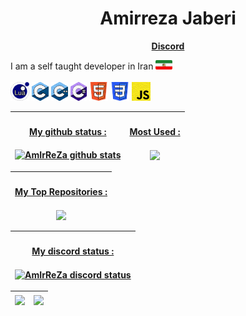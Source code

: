 <h1 align='center'></center>   Amirreza Jaberi   <center></h1>
<p align='center'><b><a href='https://discord.gg/BGZWaFzaUP'>Discord</a></b></h5>

<br />

I am a self taught developer in Iran <img src="./assist/iran.png"  height="15" width="auto">
<br />
<br />
<code><img height="30" alt="lua" src="./assist/lua.png"></code>
<code><img height="30" alt="c" src="./assist/c.png"></code>
<code><img height="30" alt="c++" src="./assist/cpp.png"></code>
<code><img height="30" alt="c#" src="./assist/csharp.png"></code>
<code><img height="30" alt="html" src="./assist/html.png"></code>
<code><img height="30" alt="css" src="./assist/css.png"></code>
<code><img height="30" alt="js" src="./assist/javascripts.png"></code> 


| <a href="https://github.com/anuraghazra/github-readme-stats"><h4>My github status :</h4><img align="center" src="https://github-readme-stats.vercel.app/api?username=AmirrezaJaberi&show_icons=true&include_all_commits=true&theme=vision-friendly-dark&hide_border=true" alt="AmIrReZa github stats"/></a> | <a href="https://github.com/anuraghazra/github-readme-stats"><h4>Most Used :</h4><img align="center" src="https://github-readme-stats.vercel.app/api/top-langs/?username=AmirrezaJaberi&layout=compact&theme=vision-friendly-dark&hide_border=true" /></a>
| ------------- | ------------- |

| <a href="https://github.com/anuraghazra/github-readme-stats"><h4>My Top Repositories :</h4><img align="center" src="https://github-readme-stats.vercel.app/api/pin/?username=AmirrezaJaberi&repo=FIREAC&theme=vision-friendly-dark" /></a>
| ----------------------------- |

| <a href="https://github.com/anuraghazra/github-readme-stats"><h4>My discord status :</h4><img align="center" src="https://discord.c99.nl/widget/theme-4/783576714852171797.png" alt="AmIrReZa discord status"/></a>
| ----------------------------- |

| <a href="https://discord.gg/BGZWaFzaUP"><img align="center" width="25px" src="https://www.svgrepo.com/show/353655/discord-icon.svg" /></a> | <a href="https://www.instagram.com/amirreza.jaberi/"><img align="center" width="25px" src="https://camo.githubusercontent.com/c9dacf0f25a1489fdbc6c0d2b41cda58b77fa210a13a886d6f99e027adfbd358/68747470733a2f2f6564656e742e6769746875622e696f2f537570657254696e7949636f6e732f696d616765732f7376672f696e7374616772616d2e737667" /></a>
| ------------- | ------------- |
